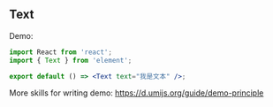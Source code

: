 ## Text

Demo:

```jsx
import React from 'react';
import { Text } from 'element';

export default () => <Text text="我是文本" />;
```

More skills for writing demo: https://d.umijs.org/guide/demo-principle

